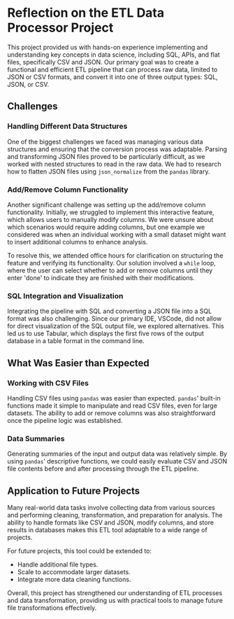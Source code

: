 # Reflection on the ETL Data Processor Project

This project provided us with hands-on experience implementing and understanding key concepts in data science, including SQL, APIs, and flat files, specifically CSV and JSON. Our primary goal was to create a functional and efficient ETL pipeline that can process raw data, limited to JSON or CSV formats, and convert it into one of three output types: SQL, JSON, or CSV.

## Challenges

### Handling Different Data Structures
One of the biggest challenges we faced was managing various data structures and ensuring that the conversion process was adaptable. Parsing and transforming JSON files proved to be particularly difficult, as we worked with nested structures to read in the raw data. We had to research how to flatten JSON files using `json_normalize` from the `pandas` library.

### Add/Remove Column Functionality
Another significant challenge was setting up the add/remove column functionality. Initially, we struggled to implement this interactive feature, which allows users to manually modify columns. We were unsure about which scenarios would require adding columns, but one example we considered was when an individual working with a small dataset might want to insert additional columns to enhance analysis.

To resolve this, we attended office hours for clarification on structuring the feature and verifying its functionality. Our solution involved a `while` loop, where the user can select whether to add or remove columns until they enter 'done' to indicate they are finished with their modifications.

### SQL Integration and Visualization
Integrating the pipeline with SQL and converting a JSON file into a SQL format was also challenging. Since our primary IDE, VSCode, did not allow for direct visualization of the SQL output file, we explored alternatives. This led us to use Tabular, which displays the first five rows of the output database in a table format in the command line.

## What Was Easier than Expected

### Working with CSV Files
Handling CSV files using `pandas` was easier than expected. `pandas`' built-in functions made it simple to manipulate and read CSV files, even for large datasets. The ability to add or remove columns was also straightforward once the pipeline logic was established.

### Data Summaries
Generating summaries of the input and output data was relatively simple. By using `pandas`' descriptive functions, we could easily evaluate CSV and JSON file contents before and after processing through the ETL pipeline.

## Application to Future Projects

Many real-world data tasks involve collecting data from various sources and performing cleaning, transformation, and preparation for analysis. The ability to handle formats like CSV and JSON, modify columns, and store results in databases makes this ETL tool adaptable to a wide range of projects.

For future projects, this tool could be extended to:
- Handle additional file types.
- Scale to accommodate larger datasets.
- Integrate more data cleaning functions.

Overall, this project has strengthened our understanding of ETL processes and data transformation, providing us with practical tools to manage future file transformations effectively.
